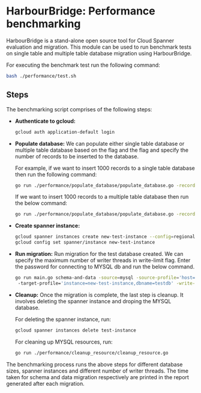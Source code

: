 # HarbourBridge: Performance benchmarking

HarbourBridge is a stand-alone open source tool for Cloud Spanner evaluation 
and migration. This module can be used to run benchmark tests on single table
and multiple table database migration using HarbourBridge.

For executing the benchmark test run the following command:
```sh
bash ./performance/test.sh
```

## Steps

The benchmarking script comprises of the following steps:

- **Authenticate to gcloud:**
    ```sh
    gcloud auth application-default login
    ```

- **Populate database:**
 We can populate either single table database or multiple table database based
 on the flag and the flag and specify the number of records to be inserted to
 the database.

  For example, if we want to insert 1000 records to a single table database then
  run the following command:
    ```sh
    go run ./performance/populate_database/populate_database.go -record-count 1000
    ```
    If we want to insert 1000 records to a multiple table database then run the
     below command:
    ```sh
    go run ./performance/populate_database/populate_database.go -record-count 1000 -multiple-table-db
    ```
- **Create spanner instance:**
    ```sh
    gcloud spanner instances create new-test-instance --config=regional-us-central1 --description="New test Instance" --nodes=1
    gcloud config set spanner/instance new-test-instance
    ```
- **Run migration:**
Run migration for the test database created.
We can specify the maximum number of writer threads in write-limit flag.
Enter the password for connecting to MYSQL db and run the below command.
    ```sh
    go run main.go schema-and-data -source=mysql -source-profile='host=localhost,user=root,db_name=testdb,password='
     -target-profile='instance=new-test-instance,dbname=testdb' -write-limit 40
    ```
- **Cleanup:**
Once the migration is complete, the last step is cleanup. It involves deleting the spanner instance and droping the MYSQL database.
  
  For deleting the spanner instance, run:
    ```sh
    gcloud spanner instances delete test-instance
    ```
  For cleaning up MYSQL resources, run:
    ```sh
    go run ./performance/cleanup_resource/cleanup_resource.go
    ```


The benchmarking process runs the above steps for different database sizes, spanner instances and different number of writer threads.
The time taken for schema and data migration respectively are printed in the report generated after each migration.